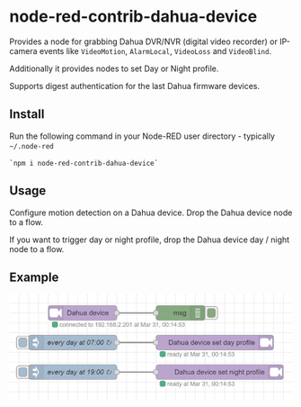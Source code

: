 node-red-contrib-dahua-device
========================

Provides a node for grabbing Dahua DVR/NVR (digital video recorder) or IP-camera events like
<code>VideoMotion</code>, <code>AlarmLocal</code>, <code>VideoLoss</code> and <code>VideoBlind</code>.</p>

Additionally it provides nodes to set Day or Night profile.

Supports digest authentication for the last Dahua firmware devices.


Install
-------

Run the following command in your Node-RED user directory - typically `~/.node-red`

    `npm i node-red-contrib-dahua-device`

Usage
-----

Configure motion detection on a Dahua device. Drop the Dahua device node to a flow. 

If you want to trigger day or night profile, drop the Dahua device day / night node to a flow.

Example
-------
![example](https://raw.githubusercontent.com/inwaar/node-red-contrib-dahua-device/master/images/example.png)
